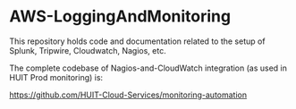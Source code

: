AWS-LoggingAndMonitoring
========================

This repository holds code and documentation related to the setup of Splunk, Tripwire, Cloudwatch, Nagios, etc.

The complete codebase of Nagios-and-CloudWatch integration (as used in HUIT Prod monitoring) is:

https://github.com/HUIT-Cloud-Services/monitoring-automation
